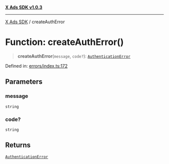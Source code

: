 [**X Ads SDK v1.0.3**](../README.md)

***

[X Ads SDK](../globals.md) / createAuthError

# Function: createAuthError()

> **createAuthError**(`message`, `code?`): [`AuthenticationError`](../classes/AuthenticationError.md)

Defined in: [errors/index.ts:172](https://github.com/kage1020/x-ads-sdk/blob/main/src/errors/index.ts#L172)

## Parameters

### message

`string`

### code?

`string`

## Returns

[`AuthenticationError`](../classes/AuthenticationError.md)
